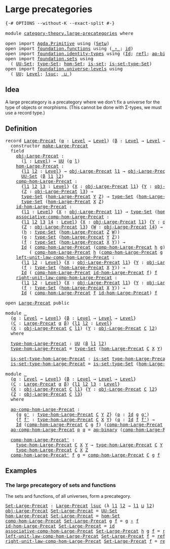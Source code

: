 # Large precategories

<pre class="Agda"><a id="32" class="Symbol">{-#</a> <a id="36" class="Keyword">OPTIONS</a> <a id="44" class="Pragma">--without-K</a> <a id="56" class="Pragma">--exact-split</a> <a id="70" class="Symbol">#-}</a>

<a id="75" class="Keyword">module</a> <a id="82" href="category-theory.large-precategories.html" class="Module">category-theory.large-precategories</a> <a id="118" class="Keyword">where</a>

<a id="125" class="Keyword">open</a> <a id="130" class="Keyword">import</a> <a id="137" href="Agda.Primitive.html" class="Module">Agda.Primitive</a> <a id="152" class="Keyword">using</a> <a id="158" class="Symbol">(</a><a id="159" href="Agda.Primitive.html#381" class="Primitive">Setω</a><a id="163" class="Symbol">)</a>
<a id="165" class="Keyword">open</a> <a id="170" class="Keyword">import</a> <a id="177" href="foundation.functions.html" class="Module">foundation.functions</a> <a id="198" class="Keyword">using</a> <a id="204" class="Symbol">(</a><a id="205" href="foundation-core.functions.html#407" class="Function Operator">_∘_</a><a id="208" class="Symbol">;</a> <a id="210" href="foundation-core.functions.html#309" class="Function">id</a><a id="212" class="Symbol">)</a>
<a id="214" class="Keyword">open</a> <a id="219" class="Keyword">import</a> <a id="226" href="foundation.identity-types.html" class="Module">foundation.identity-types</a> <a id="252" class="Keyword">using</a> <a id="258" class="Symbol">(</a><a id="259" href="foundation-core.identity-types.html#1754" class="Datatype">Id</a><a id="261" class="Symbol">;</a> <a id="263" href="foundation-core.identity-types.html#1807" class="InductiveConstructor">refl</a><a id="267" class="Symbol">;</a> <a id="269" href="foundation-core.identity-types.html#7516" class="Function">ap-binary</a><a id="278" class="Symbol">)</a>
<a id="280" class="Keyword">open</a> <a id="285" class="Keyword">import</a> <a id="292" href="foundation.sets.html" class="Module">foundation.sets</a> <a id="308" class="Keyword">using</a>
  <a id="316" class="Symbol">(</a> <a id="318" href="foundation-core.sets.html#1177" class="Function">UU-Set</a><a id="324" class="Symbol">;</a> <a id="326" href="foundation-core.sets.html#1291" class="Function">type-Set</a><a id="334" class="Symbol">;</a> <a id="336" href="foundation.sets.html#3908" class="Function">hom-Set</a><a id="343" class="Symbol">;</a> <a id="345" href="foundation-core.sets.html#1099" class="Function">is-set</a><a id="351" class="Symbol">;</a> <a id="353" href="foundation-core.sets.html#1342" class="Function">is-set-type-Set</a><a id="368" class="Symbol">)</a>
<a id="370" class="Keyword">open</a> <a id="375" class="Keyword">import</a> <a id="382" href="foundation.universe-levels.html" class="Module">foundation.universe-levels</a> <a id="409" class="Keyword">using</a>
  <a id="417" class="Symbol">(</a> <a id="419" href="foundation-core.universe-levels.html#222" class="Primitive">UU</a><a id="421" class="Symbol">;</a> <a id="423" href="Agda.Primitive.html#597" class="Postulate">Level</a><a id="428" class="Symbol">;</a> <a id="430" href="Agda.Primitive.html#780" class="Primitive">lsuc</a><a id="434" class="Symbol">;</a> <a id="436" href="Agda.Primitive.html#810" class="Primitive Operator">_⊔_</a><a id="439" class="Symbol">)</a>
</pre>
## Idea

A large precategory is a precategory where we don't fix a universe for the type of objects or morphisms. (This cannot be done with Σ-types, we must use a record type.)

## Definition

<pre class="Agda"><a id="647" class="Keyword">record</a> <a id="Large-Precat"></a><a id="654" href="category-theory.large-precategories.html#654" class="Record">Large-Precat</a> <a id="667" class="Symbol">(</a><a id="668" href="category-theory.large-precategories.html#668" class="Bound">α</a> <a id="670" class="Symbol">:</a> <a id="672" href="Agda.Primitive.html#597" class="Postulate">Level</a> <a id="678" class="Symbol">→</a> <a id="680" href="Agda.Primitive.html#597" class="Postulate">Level</a><a id="685" class="Symbol">)</a> <a id="687" class="Symbol">(</a><a id="688" href="category-theory.large-precategories.html#688" class="Bound">β</a> <a id="690" class="Symbol">:</a> <a id="692" href="Agda.Primitive.html#597" class="Postulate">Level</a> <a id="698" class="Symbol">→</a> <a id="700" href="Agda.Primitive.html#597" class="Postulate">Level</a> <a id="706" class="Symbol">→</a> <a id="708" href="Agda.Primitive.html#597" class="Postulate">Level</a><a id="713" class="Symbol">)</a> <a id="715" class="Symbol">:</a> <a id="717" href="Agda.Primitive.html#381" class="Primitive">Setω</a> <a id="722" class="Keyword">where</a>
  <a id="730" class="Keyword">constructor</a> <a id="make-Large-Precat"></a><a id="742" href="category-theory.large-precategories.html#742" class="InductiveConstructor">make-Large-Precat</a>
  <a id="762" class="Keyword">field</a>
    <a id="Large-Precat.obj-Large-Precat"></a><a id="772" href="category-theory.large-precategories.html#772" class="Field">obj-Large-Precat</a> <a id="789" class="Symbol">:</a>
      <a id="797" class="Symbol">(</a><a id="798" href="category-theory.large-precategories.html#798" class="Bound">l</a> <a id="800" class="Symbol">:</a> <a id="802" href="Agda.Primitive.html#597" class="Postulate">Level</a><a id="807" class="Symbol">)</a> <a id="809" class="Symbol">→</a> <a id="811" href="foundation-core.universe-levels.html#222" class="Primitive">UU</a> <a id="814" class="Symbol">(</a><a id="815" href="category-theory.large-precategories.html#668" class="Bound">α</a> <a id="817" href="category-theory.large-precategories.html#798" class="Bound">l</a><a id="818" class="Symbol">)</a>
    <a id="Large-Precat.hom-Large-Precat"></a><a id="824" href="category-theory.large-precategories.html#824" class="Field">hom-Large-Precat</a> <a id="841" class="Symbol">:</a>
      <a id="849" class="Symbol">{</a><a id="850" href="category-theory.large-precategories.html#850" class="Bound">l1</a> <a id="853" href="category-theory.large-precategories.html#853" class="Bound">l2</a> <a id="856" class="Symbol">:</a> <a id="858" href="Agda.Primitive.html#597" class="Postulate">Level</a><a id="863" class="Symbol">}</a> <a id="865" class="Symbol">→</a> <a id="867" href="category-theory.large-precategories.html#772" class="Field">obj-Large-Precat</a> <a id="884" href="category-theory.large-precategories.html#850" class="Bound">l1</a> <a id="887" class="Symbol">→</a> <a id="889" href="category-theory.large-precategories.html#772" class="Field">obj-Large-Precat</a> <a id="906" href="category-theory.large-precategories.html#853" class="Bound">l2</a> <a id="909" class="Symbol">→</a>
      <a id="917" href="foundation-core.sets.html#1177" class="Function">UU-Set</a> <a id="924" class="Symbol">(</a><a id="925" href="category-theory.large-precategories.html#688" class="Bound">β</a> <a id="927" href="category-theory.large-precategories.html#850" class="Bound">l1</a> <a id="930" href="category-theory.large-precategories.html#853" class="Bound">l2</a><a id="932" class="Symbol">)</a>
    <a id="Large-Precat.comp-hom-Large-Precat"></a><a id="938" href="category-theory.large-precategories.html#938" class="Field">comp-hom-Large-Precat</a> <a id="960" class="Symbol">:</a>
      <a id="968" class="Symbol">{</a><a id="969" href="category-theory.large-precategories.html#969" class="Bound">l1</a> <a id="972" href="category-theory.large-precategories.html#972" class="Bound">l2</a> <a id="975" href="category-theory.large-precategories.html#975" class="Bound">l3</a> <a id="978" class="Symbol">:</a> <a id="980" href="Agda.Primitive.html#597" class="Postulate">Level</a><a id="985" class="Symbol">}</a> <a id="987" class="Symbol">{</a><a id="988" href="category-theory.large-precategories.html#988" class="Bound">X</a> <a id="990" class="Symbol">:</a> <a id="992" href="category-theory.large-precategories.html#772" class="Field">obj-Large-Precat</a> <a id="1009" href="category-theory.large-precategories.html#969" class="Bound">l1</a><a id="1011" class="Symbol">}</a> <a id="1013" class="Symbol">{</a><a id="1014" href="category-theory.large-precategories.html#1014" class="Bound">Y</a> <a id="1016" class="Symbol">:</a> <a id="1018" href="category-theory.large-precategories.html#772" class="Field">obj-Large-Precat</a> <a id="1035" href="category-theory.large-precategories.html#972" class="Bound">l2</a><a id="1037" class="Symbol">}</a>
      <a id="1045" class="Symbol">{</a><a id="1046" href="category-theory.large-precategories.html#1046" class="Bound">Z</a> <a id="1048" class="Symbol">:</a> <a id="1050" href="category-theory.large-precategories.html#772" class="Field">obj-Large-Precat</a> <a id="1067" href="category-theory.large-precategories.html#975" class="Bound">l3</a><a id="1069" class="Symbol">}</a> <a id="1071" class="Symbol">→</a>
      <a id="1079" href="foundation-core.sets.html#1291" class="Function">type-Set</a> <a id="1088" class="Symbol">(</a><a id="1089" href="category-theory.large-precategories.html#824" class="Field">hom-Large-Precat</a> <a id="1106" href="category-theory.large-precategories.html#1014" class="Bound">Y</a> <a id="1108" href="category-theory.large-precategories.html#1046" class="Bound">Z</a><a id="1109" class="Symbol">)</a> <a id="1111" class="Symbol">→</a> <a id="1113" href="foundation-core.sets.html#1291" class="Function">type-Set</a> <a id="1122" class="Symbol">(</a><a id="1123" href="category-theory.large-precategories.html#824" class="Field">hom-Large-Precat</a> <a id="1140" href="category-theory.large-precategories.html#988" class="Bound">X</a> <a id="1142" href="category-theory.large-precategories.html#1014" class="Bound">Y</a><a id="1143" class="Symbol">)</a> <a id="1145" class="Symbol">→</a>
      <a id="1153" href="foundation-core.sets.html#1291" class="Function">type-Set</a> <a id="1162" class="Symbol">(</a><a id="1163" href="category-theory.large-precategories.html#824" class="Field">hom-Large-Precat</a> <a id="1180" href="category-theory.large-precategories.html#988" class="Bound">X</a> <a id="1182" href="category-theory.large-precategories.html#1046" class="Bound">Z</a><a id="1183" class="Symbol">)</a>
    <a id="Large-Precat.id-hom-Large-Precat"></a><a id="1189" href="category-theory.large-precategories.html#1189" class="Field">id-hom-Large-Precat</a> <a id="1209" class="Symbol">:</a>
      <a id="1217" class="Symbol">{</a><a id="1218" href="category-theory.large-precategories.html#1218" class="Bound">l1</a> <a id="1221" class="Symbol">:</a> <a id="1223" href="Agda.Primitive.html#597" class="Postulate">Level</a><a id="1228" class="Symbol">}</a> <a id="1230" class="Symbol">{</a><a id="1231" href="category-theory.large-precategories.html#1231" class="Bound">X</a> <a id="1233" class="Symbol">:</a> <a id="1235" href="category-theory.large-precategories.html#772" class="Field">obj-Large-Precat</a> <a id="1252" href="category-theory.large-precategories.html#1218" class="Bound">l1</a><a id="1254" class="Symbol">}</a> <a id="1256" class="Symbol">→</a> <a id="1258" href="foundation-core.sets.html#1291" class="Function">type-Set</a> <a id="1267" class="Symbol">(</a><a id="1268" href="category-theory.large-precategories.html#824" class="Field">hom-Large-Precat</a> <a id="1285" href="category-theory.large-precategories.html#1231" class="Bound">X</a> <a id="1287" href="category-theory.large-precategories.html#1231" class="Bound">X</a><a id="1288" class="Symbol">)</a>
    <a id="Large-Precat.associative-comp-hom-Large-Precat"></a><a id="1294" href="category-theory.large-precategories.html#1294" class="Field">associative-comp-hom-Large-Precat</a> <a id="1328" class="Symbol">:</a>
      <a id="1336" class="Symbol">{</a><a id="1337" href="category-theory.large-precategories.html#1337" class="Bound">l1</a> <a id="1340" href="category-theory.large-precategories.html#1340" class="Bound">l2</a> <a id="1343" href="category-theory.large-precategories.html#1343" class="Bound">l3</a> <a id="1346" href="category-theory.large-precategories.html#1346" class="Bound">l4</a> <a id="1349" class="Symbol">:</a> <a id="1351" href="Agda.Primitive.html#597" class="Postulate">Level</a><a id="1356" class="Symbol">}</a> <a id="1358" class="Symbol">{</a><a id="1359" href="category-theory.large-precategories.html#1359" class="Bound">X</a> <a id="1361" class="Symbol">:</a> <a id="1363" href="category-theory.large-precategories.html#772" class="Field">obj-Large-Precat</a> <a id="1380" href="category-theory.large-precategories.html#1337" class="Bound">l1</a><a id="1382" class="Symbol">}</a> <a id="1384" class="Symbol">{</a><a id="1385" href="category-theory.large-precategories.html#1385" class="Bound">Y</a> <a id="1387" class="Symbol">:</a> <a id="1389" href="category-theory.large-precategories.html#772" class="Field">obj-Large-Precat</a> <a id="1406" href="category-theory.large-precategories.html#1340" class="Bound">l2</a><a id="1408" class="Symbol">}</a>
      <a id="1416" class="Symbol">{</a><a id="1417" href="category-theory.large-precategories.html#1417" class="Bound">Z</a> <a id="1419" class="Symbol">:</a> <a id="1421" href="category-theory.large-precategories.html#772" class="Field">obj-Large-Precat</a> <a id="1438" href="category-theory.large-precategories.html#1343" class="Bound">l3</a><a id="1440" class="Symbol">}</a> <a id="1442" class="Symbol">{</a><a id="1443" href="category-theory.large-precategories.html#1443" class="Bound">W</a> <a id="1445" class="Symbol">:</a> <a id="1447" href="category-theory.large-precategories.html#772" class="Field">obj-Large-Precat</a> <a id="1464" href="category-theory.large-precategories.html#1346" class="Bound">l4</a><a id="1466" class="Symbol">}</a> <a id="1468" class="Symbol">→</a>
      <a id="1476" class="Symbol">(</a><a id="1477" href="category-theory.large-precategories.html#1477" class="Bound">h</a> <a id="1479" class="Symbol">:</a> <a id="1481" href="foundation-core.sets.html#1291" class="Function">type-Set</a> <a id="1490" class="Symbol">(</a><a id="1491" href="category-theory.large-precategories.html#824" class="Field">hom-Large-Precat</a> <a id="1508" href="category-theory.large-precategories.html#1417" class="Bound">Z</a> <a id="1510" href="category-theory.large-precategories.html#1443" class="Bound">W</a><a id="1511" class="Symbol">))</a>
      <a id="1520" class="Symbol">(</a><a id="1521" href="category-theory.large-precategories.html#1521" class="Bound">g</a> <a id="1523" class="Symbol">:</a> <a id="1525" href="foundation-core.sets.html#1291" class="Function">type-Set</a> <a id="1534" class="Symbol">(</a><a id="1535" href="category-theory.large-precategories.html#824" class="Field">hom-Large-Precat</a> <a id="1552" href="category-theory.large-precategories.html#1385" class="Bound">Y</a> <a id="1554" href="category-theory.large-precategories.html#1417" class="Bound">Z</a><a id="1555" class="Symbol">))</a>
      <a id="1564" class="Symbol">(</a><a id="1565" href="category-theory.large-precategories.html#1565" class="Bound">f</a> <a id="1567" class="Symbol">:</a> <a id="1569" href="foundation-core.sets.html#1291" class="Function">type-Set</a> <a id="1578" class="Symbol">(</a><a id="1579" href="category-theory.large-precategories.html#824" class="Field">hom-Large-Precat</a> <a id="1596" href="category-theory.large-precategories.html#1359" class="Bound">X</a> <a id="1598" href="category-theory.large-precategories.html#1385" class="Bound">Y</a><a id="1599" class="Symbol">))</a> <a id="1602" class="Symbol">→</a>
      <a id="1610" href="foundation-core.identity-types.html#1754" class="Datatype">Id</a> <a id="1613" class="Symbol">(</a> <a id="1615" href="category-theory.large-precategories.html#938" class="Field">comp-hom-Large-Precat</a> <a id="1637" class="Symbol">(</a><a id="1638" href="category-theory.large-precategories.html#938" class="Field">comp-hom-Large-Precat</a> <a id="1660" href="category-theory.large-precategories.html#1477" class="Bound">h</a> <a id="1662" href="category-theory.large-precategories.html#1521" class="Bound">g</a><a id="1663" class="Symbol">)</a> <a id="1665" href="category-theory.large-precategories.html#1565" class="Bound">f</a><a id="1666" class="Symbol">)</a>
         <a id="1677" class="Symbol">(</a> <a id="1679" href="category-theory.large-precategories.html#938" class="Field">comp-hom-Large-Precat</a> <a id="1701" href="category-theory.large-precategories.html#1477" class="Bound">h</a> <a id="1703" class="Symbol">(</a><a id="1704" href="category-theory.large-precategories.html#938" class="Field">comp-hom-Large-Precat</a> <a id="1726" href="category-theory.large-precategories.html#1521" class="Bound">g</a> <a id="1728" href="category-theory.large-precategories.html#1565" class="Bound">f</a><a id="1729" class="Symbol">))</a>
    <a id="Large-Precat.left-unit-law-comp-hom-Large-Precat"></a><a id="1736" href="category-theory.large-precategories.html#1736" class="Field">left-unit-law-comp-hom-Large-Precat</a> <a id="1772" class="Symbol">:</a>
      <a id="1780" class="Symbol">{</a><a id="1781" href="category-theory.large-precategories.html#1781" class="Bound">l1</a> <a id="1784" href="category-theory.large-precategories.html#1784" class="Bound">l2</a> <a id="1787" class="Symbol">:</a> <a id="1789" href="Agda.Primitive.html#597" class="Postulate">Level</a><a id="1794" class="Symbol">}</a> <a id="1796" class="Symbol">{</a><a id="1797" href="category-theory.large-precategories.html#1797" class="Bound">X</a> <a id="1799" class="Symbol">:</a> <a id="1801" href="category-theory.large-precategories.html#772" class="Field">obj-Large-Precat</a> <a id="1818" href="category-theory.large-precategories.html#1781" class="Bound">l1</a><a id="1820" class="Symbol">}</a> <a id="1822" class="Symbol">{</a><a id="1823" href="category-theory.large-precategories.html#1823" class="Bound">Y</a> <a id="1825" class="Symbol">:</a> <a id="1827" href="category-theory.large-precategories.html#772" class="Field">obj-Large-Precat</a> <a id="1844" href="category-theory.large-precategories.html#1784" class="Bound">l2</a><a id="1846" class="Symbol">}</a>
      <a id="1854" class="Symbol">(</a><a id="1855" href="category-theory.large-precategories.html#1855" class="Bound">f</a> <a id="1857" class="Symbol">:</a> <a id="1859" href="foundation-core.sets.html#1291" class="Function">type-Set</a> <a id="1868" class="Symbol">(</a><a id="1869" href="category-theory.large-precategories.html#824" class="Field">hom-Large-Precat</a> <a id="1886" href="category-theory.large-precategories.html#1797" class="Bound">X</a> <a id="1888" href="category-theory.large-precategories.html#1823" class="Bound">Y</a><a id="1889" class="Symbol">))</a> <a id="1892" class="Symbol">→</a>
      <a id="1900" href="foundation-core.identity-types.html#1754" class="Datatype">Id</a> <a id="1903" class="Symbol">(</a> <a id="1905" href="category-theory.large-precategories.html#938" class="Field">comp-hom-Large-Precat</a> <a id="1927" href="category-theory.large-precategories.html#1189" class="Field">id-hom-Large-Precat</a> <a id="1947" href="category-theory.large-precategories.html#1855" class="Bound">f</a><a id="1948" class="Symbol">)</a> <a id="1950" href="category-theory.large-precategories.html#1855" class="Bound">f</a>
    <a id="Large-Precat.right-unit-law-comp-hom-Large-Precat"></a><a id="1956" href="category-theory.large-precategories.html#1956" class="Field">right-unit-law-comp-hom-Large-Precat</a> <a id="1993" class="Symbol">:</a>
      <a id="2001" class="Symbol">{</a><a id="2002" href="category-theory.large-precategories.html#2002" class="Bound">l1</a> <a id="2005" href="category-theory.large-precategories.html#2005" class="Bound">l2</a> <a id="2008" class="Symbol">:</a> <a id="2010" href="Agda.Primitive.html#597" class="Postulate">Level</a><a id="2015" class="Symbol">}</a> <a id="2017" class="Symbol">{</a><a id="2018" href="category-theory.large-precategories.html#2018" class="Bound">X</a> <a id="2020" class="Symbol">:</a> <a id="2022" href="category-theory.large-precategories.html#772" class="Field">obj-Large-Precat</a> <a id="2039" href="category-theory.large-precategories.html#2002" class="Bound">l1</a><a id="2041" class="Symbol">}</a> <a id="2043" class="Symbol">{</a><a id="2044" href="category-theory.large-precategories.html#2044" class="Bound">Y</a> <a id="2046" class="Symbol">:</a> <a id="2048" href="category-theory.large-precategories.html#772" class="Field">obj-Large-Precat</a> <a id="2065" href="category-theory.large-precategories.html#2005" class="Bound">l2</a><a id="2067" class="Symbol">}</a>
      <a id="2075" class="Symbol">(</a><a id="2076" href="category-theory.large-precategories.html#2076" class="Bound">f</a> <a id="2078" class="Symbol">:</a> <a id="2080" href="foundation-core.sets.html#1291" class="Function">type-Set</a> <a id="2089" class="Symbol">(</a><a id="2090" href="category-theory.large-precategories.html#824" class="Field">hom-Large-Precat</a> <a id="2107" href="category-theory.large-precategories.html#2018" class="Bound">X</a> <a id="2109" href="category-theory.large-precategories.html#2044" class="Bound">Y</a><a id="2110" class="Symbol">))</a> <a id="2113" class="Symbol">→</a>
      <a id="2121" href="foundation-core.identity-types.html#1754" class="Datatype">Id</a> <a id="2124" class="Symbol">(</a> <a id="2126" href="category-theory.large-precategories.html#938" class="Field">comp-hom-Large-Precat</a> <a id="2148" href="category-theory.large-precategories.html#2076" class="Bound">f</a> <a id="2150" href="category-theory.large-precategories.html#1189" class="Field">id-hom-Large-Precat</a><a id="2169" class="Symbol">)</a> <a id="2171" href="category-theory.large-precategories.html#2076" class="Bound">f</a>

<a id="2174" class="Keyword">open</a> <a id="2179" href="category-theory.large-precategories.html#654" class="Module">Large-Precat</a> <a id="2192" class="Keyword">public</a>

<a id="2200" class="Keyword">module</a> <a id="2207" href="category-theory.large-precategories.html#2207" class="Module">_</a>
  <a id="2211" class="Symbol">{</a><a id="2212" href="category-theory.large-precategories.html#2212" class="Bound">α</a> <a id="2214" class="Symbol">:</a> <a id="2216" href="Agda.Primitive.html#597" class="Postulate">Level</a> <a id="2222" class="Symbol">→</a> <a id="2224" href="Agda.Primitive.html#597" class="Postulate">Level</a><a id="2229" class="Symbol">}</a> <a id="2231" class="Symbol">{</a><a id="2232" href="category-theory.large-precategories.html#2232" class="Bound">β</a> <a id="2234" class="Symbol">:</a> <a id="2236" href="Agda.Primitive.html#597" class="Postulate">Level</a> <a id="2242" class="Symbol">→</a> <a id="2244" href="Agda.Primitive.html#597" class="Postulate">Level</a> <a id="2250" class="Symbol">→</a> <a id="2252" href="Agda.Primitive.html#597" class="Postulate">Level</a><a id="2257" class="Symbol">}</a>
  <a id="2261" class="Symbol">(</a><a id="2262" href="category-theory.large-precategories.html#2262" class="Bound">C</a> <a id="2264" class="Symbol">:</a> <a id="2266" href="category-theory.large-precategories.html#654" class="Record">Large-Precat</a> <a id="2279" href="category-theory.large-precategories.html#2212" class="Bound">α</a> <a id="2281" href="category-theory.large-precategories.html#2232" class="Bound">β</a><a id="2282" class="Symbol">)</a> <a id="2284" class="Symbol">{</a><a id="2285" href="category-theory.large-precategories.html#2285" class="Bound">l1</a> <a id="2288" href="category-theory.large-precategories.html#2288" class="Bound">l2</a> <a id="2291" class="Symbol">:</a> <a id="2293" href="Agda.Primitive.html#597" class="Postulate">Level</a><a id="2298" class="Symbol">}</a>
  <a id="2302" class="Symbol">(</a><a id="2303" href="category-theory.large-precategories.html#2303" class="Bound">X</a> <a id="2305" class="Symbol">:</a> <a id="2307" href="category-theory.large-precategories.html#772" class="Field">obj-Large-Precat</a> <a id="2324" href="category-theory.large-precategories.html#2262" class="Bound">C</a> <a id="2326" href="category-theory.large-precategories.html#2285" class="Bound">l1</a><a id="2328" class="Symbol">)</a> <a id="2330" class="Symbol">(</a><a id="2331" href="category-theory.large-precategories.html#2331" class="Bound">Y</a> <a id="2333" class="Symbol">:</a> <a id="2335" href="category-theory.large-precategories.html#772" class="Field">obj-Large-Precat</a> <a id="2352" href="category-theory.large-precategories.html#2262" class="Bound">C</a> <a id="2354" href="category-theory.large-precategories.html#2288" class="Bound">l2</a><a id="2356" class="Symbol">)</a>
  <a id="2360" class="Keyword">where</a>

  <a id="2369" href="category-theory.large-precategories.html#2369" class="Function">type-hom-Large-Precat</a> <a id="2391" class="Symbol">:</a> <a id="2393" href="foundation-core.universe-levels.html#222" class="Primitive">UU</a> <a id="2396" class="Symbol">(</a><a id="2397" href="category-theory.large-precategories.html#2232" class="Bound">β</a> <a id="2399" href="category-theory.large-precategories.html#2285" class="Bound">l1</a> <a id="2402" href="category-theory.large-precategories.html#2288" class="Bound">l2</a><a id="2404" class="Symbol">)</a>
  <a id="2408" href="category-theory.large-precategories.html#2369" class="Function">type-hom-Large-Precat</a> <a id="2430" class="Symbol">=</a> <a id="2432" href="foundation-core.sets.html#1291" class="Function">type-Set</a> <a id="2441" class="Symbol">(</a><a id="2442" href="category-theory.large-precategories.html#824" class="Field">hom-Large-Precat</a> <a id="2459" href="category-theory.large-precategories.html#2262" class="Bound">C</a> <a id="2461" href="category-theory.large-precategories.html#2303" class="Bound">X</a> <a id="2463" href="category-theory.large-precategories.html#2331" class="Bound">Y</a><a id="2464" class="Symbol">)</a>

  <a id="2469" href="category-theory.large-precategories.html#2469" class="Function">is-set-type-hom-Large-Precat</a> <a id="2498" class="Symbol">:</a> <a id="2500" href="foundation-core.sets.html#1099" class="Function">is-set</a> <a id="2507" href="category-theory.large-precategories.html#2369" class="Function">type-hom-Large-Precat</a>
  <a id="2531" href="category-theory.large-precategories.html#2469" class="Function">is-set-type-hom-Large-Precat</a> <a id="2560" class="Symbol">=</a> <a id="2562" href="foundation-core.sets.html#1342" class="Function">is-set-type-Set</a> <a id="2578" class="Symbol">(</a><a id="2579" href="category-theory.large-precategories.html#824" class="Field">hom-Large-Precat</a> <a id="2596" href="category-theory.large-precategories.html#2262" class="Bound">C</a> <a id="2598" href="category-theory.large-precategories.html#2303" class="Bound">X</a> <a id="2600" href="category-theory.large-precategories.html#2331" class="Bound">Y</a><a id="2601" class="Symbol">)</a>

<a id="2604" class="Keyword">module</a> <a id="2611" href="category-theory.large-precategories.html#2611" class="Module">_</a>
  <a id="2615" class="Symbol">{</a><a id="2616" href="category-theory.large-precategories.html#2616" class="Bound">α</a> <a id="2618" class="Symbol">:</a> <a id="2620" href="Agda.Primitive.html#597" class="Postulate">Level</a> <a id="2626" class="Symbol">→</a> <a id="2628" href="Agda.Primitive.html#597" class="Postulate">Level</a><a id="2633" class="Symbol">}</a> <a id="2635" class="Symbol">{</a><a id="2636" href="category-theory.large-precategories.html#2636" class="Bound">β</a> <a id="2638" class="Symbol">:</a> <a id="2640" href="Agda.Primitive.html#597" class="Postulate">Level</a> <a id="2646" class="Symbol">→</a> <a id="2648" href="Agda.Primitive.html#597" class="Postulate">Level</a> <a id="2654" class="Symbol">→</a> <a id="2656" href="Agda.Primitive.html#597" class="Postulate">Level</a><a id="2661" class="Symbol">}</a>
  <a id="2665" class="Symbol">(</a><a id="2666" href="category-theory.large-precategories.html#2666" class="Bound">C</a> <a id="2668" class="Symbol">:</a> <a id="2670" href="category-theory.large-precategories.html#654" class="Record">Large-Precat</a> <a id="2683" href="category-theory.large-precategories.html#2616" class="Bound">α</a> <a id="2685" href="category-theory.large-precategories.html#2636" class="Bound">β</a><a id="2686" class="Symbol">)</a> <a id="2688" class="Symbol">{</a><a id="2689" href="category-theory.large-precategories.html#2689" class="Bound">l1</a> <a id="2692" href="category-theory.large-precategories.html#2692" class="Bound">l2</a> <a id="2695" href="category-theory.large-precategories.html#2695" class="Bound">l3</a> <a id="2698" class="Symbol">:</a> <a id="2700" href="Agda.Primitive.html#597" class="Postulate">Level</a><a id="2705" class="Symbol">}</a>
  <a id="2709" class="Symbol">{</a><a id="2710" href="category-theory.large-precategories.html#2710" class="Bound">X</a> <a id="2712" class="Symbol">:</a> <a id="2714" href="category-theory.large-precategories.html#772" class="Field">obj-Large-Precat</a> <a id="2731" href="category-theory.large-precategories.html#2666" class="Bound">C</a> <a id="2733" href="category-theory.large-precategories.html#2689" class="Bound">l1</a><a id="2735" class="Symbol">}</a> <a id="2737" class="Symbol">{</a><a id="2738" href="category-theory.large-precategories.html#2738" class="Bound">Y</a> <a id="2740" class="Symbol">:</a> <a id="2742" href="category-theory.large-precategories.html#772" class="Field">obj-Large-Precat</a> <a id="2759" href="category-theory.large-precategories.html#2666" class="Bound">C</a> <a id="2761" href="category-theory.large-precategories.html#2692" class="Bound">l2</a><a id="2763" class="Symbol">}</a>
  <a id="2767" class="Symbol">{</a><a id="2768" href="category-theory.large-precategories.html#2768" class="Bound">Z</a> <a id="2770" class="Symbol">:</a> <a id="2772" href="category-theory.large-precategories.html#772" class="Field">obj-Large-Precat</a> <a id="2789" href="category-theory.large-precategories.html#2666" class="Bound">C</a> <a id="2791" href="category-theory.large-precategories.html#2695" class="Bound">l3</a><a id="2793" class="Symbol">}</a>
  <a id="2797" class="Keyword">where</a>

  <a id="2806" href="category-theory.large-precategories.html#2806" class="Function">ap-comp-hom-Large-Precat</a> <a id="2831" class="Symbol">:</a>
    <a id="2837" class="Symbol">{</a><a id="2838" href="category-theory.large-precategories.html#2838" class="Bound">g</a> <a id="2840" href="category-theory.large-precategories.html#2840" class="Bound">g&#39;</a> <a id="2843" class="Symbol">:</a> <a id="2845" href="category-theory.large-precategories.html#2369" class="Function">type-hom-Large-Precat</a> <a id="2867" href="category-theory.large-precategories.html#2666" class="Bound">C</a> <a id="2869" href="category-theory.large-precategories.html#2738" class="Bound">Y</a> <a id="2871" href="category-theory.large-precategories.html#2768" class="Bound">Z</a><a id="2872" class="Symbol">}</a> <a id="2874" class="Symbol">(</a><a id="2875" href="category-theory.large-precategories.html#2875" class="Bound">p</a> <a id="2877" class="Symbol">:</a> <a id="2879" href="foundation-core.identity-types.html#1754" class="Datatype">Id</a> <a id="2882" href="category-theory.large-precategories.html#2838" class="Bound">g</a> <a id="2884" href="category-theory.large-precategories.html#2840" class="Bound">g&#39;</a><a id="2886" class="Symbol">)</a>
    <a id="2892" class="Symbol">{</a><a id="2893" href="category-theory.large-precategories.html#2893" class="Bound">f</a> <a id="2895" href="category-theory.large-precategories.html#2895" class="Bound">f&#39;</a> <a id="2898" class="Symbol">:</a> <a id="2900" href="category-theory.large-precategories.html#2369" class="Function">type-hom-Large-Precat</a> <a id="2922" href="category-theory.large-precategories.html#2666" class="Bound">C</a> <a id="2924" href="category-theory.large-precategories.html#2710" class="Bound">X</a> <a id="2926" href="category-theory.large-precategories.html#2738" class="Bound">Y</a><a id="2927" class="Symbol">}</a> <a id="2929" class="Symbol">(</a><a id="2930" href="category-theory.large-precategories.html#2930" class="Bound">q</a> <a id="2932" class="Symbol">:</a> <a id="2934" href="foundation-core.identity-types.html#1754" class="Datatype">Id</a> <a id="2937" href="category-theory.large-precategories.html#2893" class="Bound">f</a> <a id="2939" href="category-theory.large-precategories.html#2895" class="Bound">f&#39;</a><a id="2941" class="Symbol">)</a> <a id="2943" class="Symbol">→</a>
    <a id="2949" href="foundation-core.identity-types.html#1754" class="Datatype">Id</a> <a id="2952" class="Symbol">(</a><a id="2953" href="category-theory.large-precategories.html#938" class="Field">comp-hom-Large-Precat</a> <a id="2975" href="category-theory.large-precategories.html#2666" class="Bound">C</a> <a id="2977" href="category-theory.large-precategories.html#2838" class="Bound">g</a> <a id="2979" href="category-theory.large-precategories.html#2893" class="Bound">f</a><a id="2980" class="Symbol">)</a> <a id="2982" class="Symbol">(</a><a id="2983" href="category-theory.large-precategories.html#938" class="Field">comp-hom-Large-Precat</a> <a id="3005" href="category-theory.large-precategories.html#2666" class="Bound">C</a> <a id="3007" href="category-theory.large-precategories.html#2840" class="Bound">g&#39;</a> <a id="3010" href="category-theory.large-precategories.html#2895" class="Bound">f&#39;</a><a id="3012" class="Symbol">)</a>
  <a id="3016" href="category-theory.large-precategories.html#2806" class="Function">ap-comp-hom-Large-Precat</a> <a id="3041" href="category-theory.large-precategories.html#3041" class="Bound">p</a> <a id="3043" href="category-theory.large-precategories.html#3043" class="Bound">q</a> <a id="3045" class="Symbol">=</a> <a id="3047" href="foundation-core.identity-types.html#7516" class="Function">ap-binary</a> <a id="3057" class="Symbol">(</a><a id="3058" href="category-theory.large-precategories.html#938" class="Field">comp-hom-Large-Precat</a> <a id="3080" href="category-theory.large-precategories.html#2666" class="Bound">C</a><a id="3081" class="Symbol">)</a> <a id="3083" href="category-theory.large-precategories.html#3041" class="Bound">p</a> <a id="3085" href="category-theory.large-precategories.html#3043" class="Bound">q</a>

  <a id="3090" href="category-theory.large-precategories.html#3090" class="Function">comp-hom-Large-Precat&#39;</a> <a id="3113" class="Symbol">:</a>
    <a id="3119" href="category-theory.large-precategories.html#2369" class="Function">type-hom-Large-Precat</a> <a id="3141" href="category-theory.large-precategories.html#2666" class="Bound">C</a> <a id="3143" href="category-theory.large-precategories.html#2710" class="Bound">X</a> <a id="3145" href="category-theory.large-precategories.html#2738" class="Bound">Y</a> <a id="3147" class="Symbol">→</a> <a id="3149" href="category-theory.large-precategories.html#2369" class="Function">type-hom-Large-Precat</a> <a id="3171" href="category-theory.large-precategories.html#2666" class="Bound">C</a> <a id="3173" href="category-theory.large-precategories.html#2738" class="Bound">Y</a> <a id="3175" href="category-theory.large-precategories.html#2768" class="Bound">Z</a> <a id="3177" class="Symbol">→</a>
    <a id="3183" href="category-theory.large-precategories.html#2369" class="Function">type-hom-Large-Precat</a> <a id="3205" href="category-theory.large-precategories.html#2666" class="Bound">C</a> <a id="3207" href="category-theory.large-precategories.html#2710" class="Bound">X</a> <a id="3209" href="category-theory.large-precategories.html#2768" class="Bound">Z</a>
  <a id="3213" href="category-theory.large-precategories.html#3090" class="Function">comp-hom-Large-Precat&#39;</a> <a id="3236" href="category-theory.large-precategories.html#3236" class="Bound">f</a> <a id="3238" href="category-theory.large-precategories.html#3238" class="Bound">g</a> <a id="3240" class="Symbol">=</a> <a id="3242" href="category-theory.large-precategories.html#938" class="Field">comp-hom-Large-Precat</a> <a id="3264" href="category-theory.large-precategories.html#2666" class="Bound">C</a> <a id="3266" href="category-theory.large-precategories.html#3238" class="Bound">g</a> <a id="3268" href="category-theory.large-precategories.html#3236" class="Bound">f</a>
</pre>
## Examples

### The large precategory of sets and functions

The sets and functions, of all universes, form a precategory.

<pre class="Agda"><a id="Set-Large-Precat"></a><a id="3408" href="category-theory.large-precategories.html#3408" class="Function">Set-Large-Precat</a> <a id="3425" class="Symbol">:</a> <a id="3427" href="category-theory.large-precategories.html#654" class="Record">Large-Precat</a> <a id="3440" href="Agda.Primitive.html#780" class="Primitive">lsuc</a> <a id="3445" class="Symbol">(λ</a> <a id="3448" href="category-theory.large-precategories.html#3448" class="Bound">l1</a> <a id="3451" href="category-theory.large-precategories.html#3451" class="Bound">l2</a> <a id="3454" class="Symbol">→</a> <a id="3456" href="category-theory.large-precategories.html#3448" class="Bound">l1</a> <a id="3459" href="Agda.Primitive.html#810" class="Primitive Operator">⊔</a> <a id="3461" href="category-theory.large-precategories.html#3451" class="Bound">l2</a><a id="3463" class="Symbol">)</a>
<a id="3465" href="category-theory.large-precategories.html#772" class="Field">obj-Large-Precat</a> <a id="3482" href="category-theory.large-precategories.html#3408" class="Function">Set-Large-Precat</a> <a id="3499" class="Symbol">=</a> <a id="3501" href="foundation-core.sets.html#1177" class="Function">UU-Set</a>
<a id="3508" href="category-theory.large-precategories.html#824" class="Field">hom-Large-Precat</a> <a id="3525" href="category-theory.large-precategories.html#3408" class="Function">Set-Large-Precat</a> <a id="3542" class="Symbol">=</a> <a id="3544" href="foundation.sets.html#3908" class="Function">hom-Set</a>
<a id="3552" href="category-theory.large-precategories.html#938" class="Field">comp-hom-Large-Precat</a> <a id="3574" href="category-theory.large-precategories.html#3408" class="Function">Set-Large-Precat</a> <a id="3591" href="category-theory.large-precategories.html#3591" class="Bound">g</a> <a id="3593" href="category-theory.large-precategories.html#3593" class="Bound">f</a> <a id="3595" class="Symbol">=</a> <a id="3597" href="category-theory.large-precategories.html#3591" class="Bound">g</a> <a id="3599" href="foundation-core.functions.html#407" class="Function Operator">∘</a> <a id="3601" href="category-theory.large-precategories.html#3593" class="Bound">f</a>
<a id="3603" href="category-theory.large-precategories.html#1189" class="Field">id-hom-Large-Precat</a> <a id="3623" href="category-theory.large-precategories.html#3408" class="Function">Set-Large-Precat</a> <a id="3640" class="Symbol">=</a> <a id="3642" href="foundation-core.functions.html#309" class="Function">id</a>
<a id="3645" href="category-theory.large-precategories.html#1294" class="Field">associative-comp-hom-Large-Precat</a> <a id="3679" href="category-theory.large-precategories.html#3408" class="Function">Set-Large-Precat</a> <a id="3696" href="category-theory.large-precategories.html#3696" class="Bound">h</a> <a id="3698" href="category-theory.large-precategories.html#3698" class="Bound">g</a> <a id="3700" href="category-theory.large-precategories.html#3700" class="Bound">f</a> <a id="3702" class="Symbol">=</a> <a id="3704" href="foundation-core.identity-types.html#1807" class="InductiveConstructor">refl</a>
<a id="3709" href="category-theory.large-precategories.html#1736" class="Field">left-unit-law-comp-hom-Large-Precat</a> <a id="3745" href="category-theory.large-precategories.html#3408" class="Function">Set-Large-Precat</a> <a id="3762" href="category-theory.large-precategories.html#3762" class="Bound">f</a> <a id="3764" class="Symbol">=</a> <a id="3766" href="foundation-core.identity-types.html#1807" class="InductiveConstructor">refl</a>
<a id="3771" href="category-theory.large-precategories.html#1956" class="Field">right-unit-law-comp-hom-Large-Precat</a> <a id="3808" href="category-theory.large-precategories.html#3408" class="Function">Set-Large-Precat</a> <a id="3825" href="category-theory.large-precategories.html#3825" class="Bound">f</a> <a id="3827" class="Symbol">=</a> <a id="3829" href="foundation-core.identity-types.html#1807" class="InductiveConstructor">refl</a>
</pre>